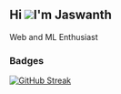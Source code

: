 Hi ![](https://user-images.githubusercontent.com/18350557/176309783-0785949b-9127-417c-8b55-ab5a4333674e.gif)I'm Jaswanth
------------------------------------------------------------------------------------------------------------------------------------------------
Web and ML Enthusiast

### Badges
[![GitHub Streak](https://streak-stats.demolab.com?user=JaswanthP6878&hide_border=true)](https://git.io/streak-stats)
